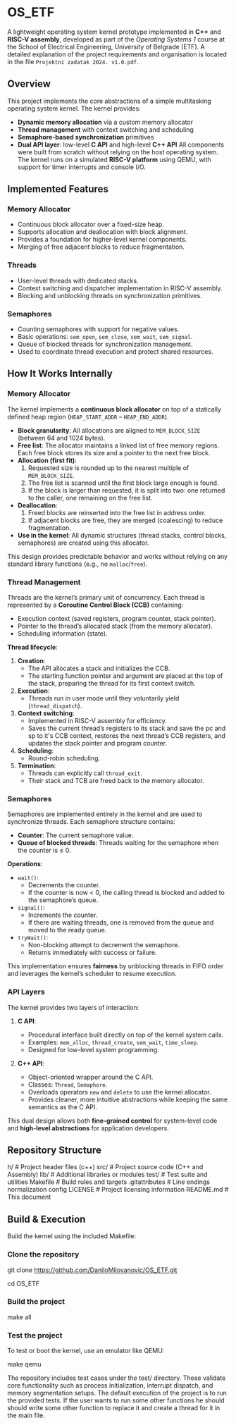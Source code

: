 # OS_ETF

A lightweight operating system kernel prototype implemented in **C++** and **RISC-V assembly**, developed as part of the *Operating Systems 1* course at the School of Electrical Engineering, University of Belgrade (ETF). A detailed explanation of the project requirements and organisation is located in the file `Projektni zadatak 2024. v1.0.pdf`. 

## Overview

This project implements the core abstractions of a simple multitasking operating system kernel. The kernel provides:

- **Dynamic memory allocation** via a custom memory allocator  
- **Thread management** with context switching and scheduling  
- **Semaphore-based synchronization** primitives  
- **Dual API layer**: low-level **C API** and high-level **C++ API**
All components were built from scratch without relying on the host operating system. The kernel runs on a simulated **RISC-V platform** using QEMU, with support for timer interrupts and console I/O.

## Implemented Features

### Memory Allocator
- Continuous block allocator over a fixed-size heap.  
- Supports allocation and deallocation with block alignment.  
- Provides a foundation for higher-level kernel components.
- Merging of free adjacent blocks to reduce fragmentation.  

### Threads
- User-level threads with dedicated stacks.  
- Context switching and dispatcher implementation in RISC-V assembly.  
- Blocking and unblocking threads on synchronization primitives.  

### Semaphores
- Counting semaphores with support for negative values.  
- Basic operations: `sem_open`, `sem_close`, `sem_wait`, `sem_signal`.
- Queue of blocked threads for synchronization management.  
- Used to coordinate thread execution and protect shared resources.  


## How It Works Internally

### Memory Allocator
The kernel implements a **continuous block allocator** on top of a statically defined heap region (`HEAP_START_ADDR` – `HEAP_END_ADDR`).  

- **Block granularity**: All allocations are aligned to `MEM_BLOCK_SIZE` (between 64 and 1024 bytes).  
- **Free list**: The allocator maintains a linked list of free memory regions. Each free block stores its size and a pointer to the next free block.  
- **Allocation (first fit)**:
  1. Requested size is rounded up to the nearest multiple of `MEM_BLOCK_SIZE`.  
  2. The free list is scanned until the first block large enough is found.  
  3. If the block is larger than requested, it is split into two: one returned to the caller, one remaining on the free list.  
- **Deallocation**:
  1. Freed blocks are reinserted into the free list in address order.  
  2. If adjacent blocks are free, they are merged (coalescing) to reduce fragmentation.  
- **Use in the kernel**: All dynamic structures (thread stacks, control blocks, semaphores) are created using this allocator.  

This design provides predictable behavior and works without relying on any standard library functions (e.g., no `malloc`/`free`).

### Thread Management
Threads are the kernel’s primary unit of concurrency. Each thread is represented by a **Coroutine Control Block (CCB)** containing:
- Execution context (saved registers, program counter, stack pointer).  
- Pointer to the thread’s allocated stack (from the memory allocator).  
- Scheduling information (state).  

**Thread lifecycle**:  
1. **Creation**:  
   - The API allocates a stack and initializes the CCB.  
   - The starting function pointer and argument are placed at the top of the stack, preparing the thread for its first context switch.  
2. **Execution**:  
   - Threads run in user mode until they voluntarily yield (`thread_dispatch`).  
3. **Context switching**:  
   - Implemented in RISC-V assembly for efficiency.  
   - Saves the current thread’s registers to its stack and save the pc and sp to it's CCB context, restores the next thread’s CCB registers, and updates the stack pointer and program counter.  
4. **Scheduling**:  
   - Round-robin scheduling. 
5. **Termination**:  
   - Threads can explicitly call `thread_exit`.  
   - Their stack and TCB are freed back to the memory allocator.  

### Semaphores
Semaphores are implemented entirely in the kernel and are used to synchronize threads. Each semaphore structure contains:

- **Counter**: The current semaphore value.  
- **Queue of blocked threads**: Threads waiting for the semaphore when the counter is ≤ 0.  

**Operations**:  
- `wait()`:
  - Decrements the counter.  
  - If the counter is now < 0, the calling thread is blocked and added to the semaphore’s queue.  
- `signal()`:
  - Increments the counter.  
  - If there are waiting threads, one is removed from the queue and moved to the ready queue.  
- `tryWait()`:
  - Non-blocking attempt to decrement the semaphore.  
  - Returns immediately with success or failure.  

This implementation ensures **fairness** by unblocking threads in FIFO order and leverages the kernel’s scheduler to resume execution.

### API Layers
The kernel provides two layers of interaction:

1. **C API**:  
   - Procedural interface built directly on top of the kernel system calls.  
   - Examples: `mem_alloc`, `thread_create`, `sem_wait`, `time_sleep`.  
   - Designed for low-level system programming.  

2. **C++ API**:  
   - Object-oriented wrapper around the C API.  
   - Classes: `Thread`, `Semaphore`.  
   - Overloads operators `new` and `delete` to use the kernel allocator.  
   - Provides cleaner, more intuitive abstractions while keeping the same semantics as the C API.  

This dual design allows both **fine-grained control** for system-level code and **high-level abstractions** for application developers.

## Repository Structure

h/ # Project header files (c++)
src/ # Project source code (C++ and Assembly)
lib/ # Additional libraries or modules
test/ # Test suite and utilities
Makefile # Build rules and targets
.gitattributes # Line endings normalization config
LICENSE # Project licensing information
README.md # This document

## Build & Execution

Build the kernel using the included Makefile:

### Clone the repository

git clone https://github.com/DaniloMilovanovic/OS_ETF.git 

cd OS_ETF

### Build the project

make all

### Test the project

To test or boot the kernel, use an emulator like QEMU:

make qemu

The repository includes test cases under the test/ directory. These validate core functionality such as process initialization, interrupt dispatch, and memory segmentation setups.
The default execution of the project is to run the provided tests. If the user wants to run some other functions he should should write some other function to replace it and create a thread for it in the main file.

